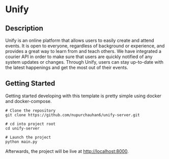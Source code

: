 # Unify


##  Description

Unify is an online platform that allows users to easily create and attend events. It is open to everyone, regardless of background or experience, and provides a great way to learn from and teach others. We have integrated a courier API in order to make sure that users are quickly notified of any system updates or changes. Through Unify, users can stay up-to-date with the latest happenings and get the most out of their events.

##  Getting Started

Getting started developing with this template is pretty simple using docker and docker-compose.

```shell script
# Clone the repository
git clone https://github.com/nupurchauhan6/unify-server.git

# cd into project root
cd unify-server

# Launch the project
python main.py
```

Afterwards, the project will be live at [http://localhost:8000](http://localhost:8000).
